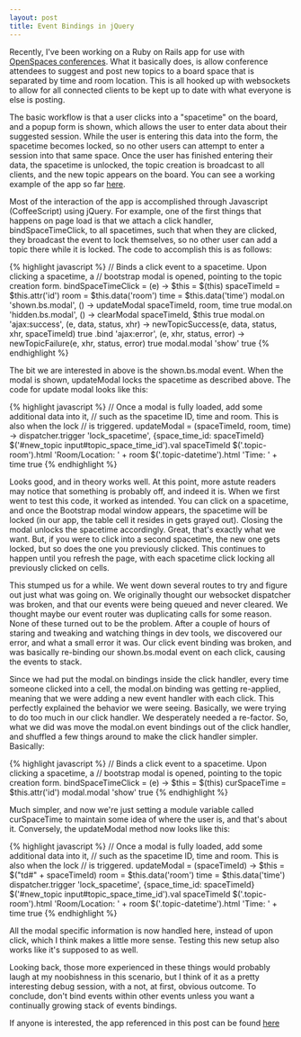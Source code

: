 ```yaml
---
layout: post
title: Event Bindings in jQuery
---
```


Recently, I've been working on a Ruby on Rails app for use with [OpenSpaces conferences](http://www.mindviewinc.com/Conferences/OpenSpaces.html). What it basically does, is allow conference attendees to suggest and post new topics to a board space that is separated by time and room location. This is all hooked up with websockets to allow for all connected clients to be kept up to date with what everyone is else is posting.

The basic workflow is that a user clicks into a "spacetime" on the board, and a popup form is shown, which allows the user to enter data about their suggested session. While the user is entering this data into the form, the spacetime becomes locked, so no other users can attempt to enter a session into that same space. Once the user has finished entering their data, the spacetime is unlocked, the topic creation is broadcast to all clients, and the new topic appears on the board. You can see a working example of the app so far [here](http://evening-harbor-6170.herokuapp.com/).

Most of the interaction of the app is accomplished through Javascript (CoffeeScript) using jQuery. For example, one of the first things that happens on page load is that we attach a click handler, bindSpaceTimeClick,  to all spacetimes, such that when they are clicked, they broadcast the event to lock themselves, so no other user can add a topic there while it is locked. The code to accomplish this is as follows:

{% highlight javascript %}
    // Binds a click event to a spacetime. Upon clicking a spacetime, a
    // bootstrap modal is opened, pointing to the topic creation form.
    bindSpaceTimeClick = (e) ->
      $this = $(this)
      spaceTimeId = $this.attr('id')
      room = $this.data('room')
      time = $this.data('time')
      modal.on 'shown.bs.modal', () ->
        updateModal spaceTimeId, room, time
        true
      modal.on 'hidden.bs.modal', () ->
        clearModal spaceTimeId, $this
        true
      modal.on 'ajax:success', (e, data, status, xhr) ->
        newTopicSuccess(e, data, status, xhr, spaceTimeId)
        true
      .bind 'ajax:error', (e, xhr, status, error) ->
        newTopicFailure(e, xhr, status, error)
        true
      modal.modal 'show'
      true
{% endhighlight %} 

The bit we are interested in above is the shown.bs.modal event. When the modal is shown, updateModal locks the spacetime as described above. The code for update modal looks like this:

{% highlight javascript %}
    // Once a modal is fully loaded, add some additional data into it, 
    // such as the spacetime ID, time and room. This is also when the lock
    // is triggered.
    updateModal = (spaceTimeId, room, time) ->
      dispatcher.trigger 'lock_spacetime', {space_time_id: spaceTimeId}
      $('#new_topic input#topic_space_time_id').val spaceTimeId
      $('.topic-room').html 'Room/Location: ' + room
      $('.topic-datetime').html 'Time: ' + time
      true
{% endhighlight %} 

Looks good, and in theory works well. At this point, more astute readers may notice that something is probably off, and indeed it is. When we first went to test this code, it worked as intended. You can click on a spacetime, and once the Bootstrap modal window appears, the spacetime will be locked (in our app, the table cell it resides in gets grayed out). Closing the modal unlocks the spacetime accordingly. Great, that's exactly what we want. But, if you were to click into a second spacetime, the new one gets locked, but so does the one you previously clicked. This continues to happen until you refresh the page, with each spacetime click locking all previously clicked on cells.

This stumped us for a while. We went down several routes to try and figure out just what was going on. We originally thought our websocket dispatcher was broken, and that our events were being queued and never cleared. We thought maybe our event router was duplicating calls for some reason. None of these turned out to be the problem. After a couple of hours of staring and tweaking and watching things in dev tools, we discovered our error, and what a small error it was. Our click event binding was broken, and was basically re-binding our shown.bs.modal event on each click, causing the events to stack.

Since we had put the modal.on bindings inside the click handler, every time someone clicked into a cell, the modal.on binding was getting re-applied, meaning that we were adding a new event handler with each click. This perfectly explained the behavior we were seeing. Basically, we were trying to do too much in our click handler. We desperately needed a re-factor. So, what we did was move the modal.on event bindings out of the click handler, and shuffled a few things around to make the click handler simpler. Basically:

{% highlight javascript %}
    // Binds a click event to a spacetime. Upon clicking a spacetime, a
    // bootstrap modal is opened, pointing to the topic creation form.
    bindSpaceTimeClick = (e) ->
      $this = $(this)
      curSpaceTime = $this.attr('id')
      modal.modal 'show'
      true
{% endhighlight %} 

Much simpler, and now we're just setting a module variable called curSpaceTime to maintain some idea of where the user is, and that's about it. Conversely, the updateModal method now looks like this:

{% highlight javascript %}
    // Once a modal is fully loaded, add some additional data into it, 
    // such as the spacetime ID, time and room. This is also when the lock
    // is triggered.
    updateModal = (spaceTimeId) ->
      $this = $("td#" + spaceTimeId)
      room = $this.data('room')
      time = $this.data('time')
      dispatcher.trigger 'lock_spacetime', {space_time_id: spaceTimeId}
      $('#new_topic input#topic_space_time_id').val spaceTimeId
      $('.topic-room').html 'Room/Location: ' + room
      $('.topic-datetime').html 'Time: ' + time
      true
{% endhighlight %} 

All the modal specific information is now handled here, instead of upon click, which I think makes a little more sense. Testing this new setup also works like it's supposed to as well. 

Looking back, those more experienced in these things would probably laugh at my noobishness in this scenario, but I think of it as a pretty interesting debug session, with a not, at first, obvious outcome. To conclude, don't bind events within other events unless you want a continually growing stack of events bindings.

If anyone is interested, the app referenced in this post can be found [here](https://github.com/BruceEckel/OpenSpacesBoard)
